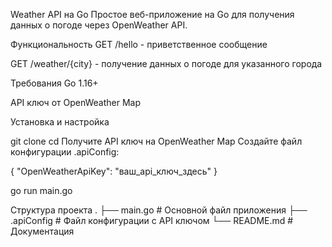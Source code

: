 Weather API на Go
Простое веб-приложение на Go для получения данных о погоде через OpenWeather API.


Функциональность
GET /hello - приветственное сообщение

GET /weather/{city} - получение данных о погоде для указанного города



Требования
Go 1.16+

API ключ от OpenWeather Map



Установка и настройка

git clone <repository-url>
cd <project-directory>
Получите API ключ на OpenWeather Map
Создайте файл конфигурации .apiConfig:

{
  "OpenWeatherApiKey": "ваш_api_ключ_здесь"
}

go run main.go

Структура проекта
.
├── main.go          # Основной файл приложения
├── .apiConfig       # Файл конфигурации с API ключом
└── README.md        # Документация 